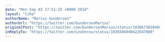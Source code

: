```yaml
---
date: "Mon Sep 03 17:51:25 +0000 2018"
layout: "like"
authorName: "Marius Gundersen"
authorUrl: "https://twitter.com/GundersenMarius"
originalPost: "https://twitter.com/GundersenMarius/status/1036673028489404416"
inReplyTo: "https://twitter.com/LeaVerou/status/1036504940422647808"
---
```

